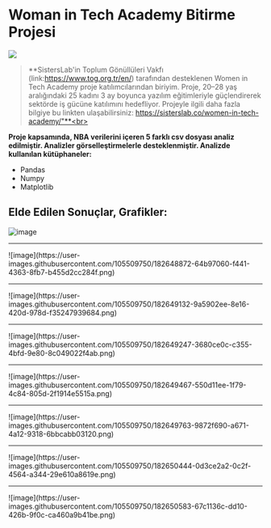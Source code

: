 # Woman in Tech Academy Bitirme Projesi

<img src="![20220803_182046_0000](https://user-images.githubusercontent.com/105509750/182646290-d726ad0b-359f-402c-9754-5e9af536fbe0.png)"  />


> **SistersLab'in Toplum Gönüllüleri Vakfı (link:https://www.tog.org.tr/en/) tarafından desteklenen Women in Tech Academy proje katılımcılarından biriyim. Proje, 20–28 yaş aralığındaki 25 kadını 3 ay boyunca yazılım eğitimleriyle güçlendirerek sektörde iş gücüne katılımını hedefliyor. Projeyle ilgili daha fazla bilgiye bu linkten ulaşabilirsiniz: https://sisterslab.co/women-in-tech-academy/"**<br>


**Proje kapsamında, NBA verilerini içeren 5 farklı csv dosyası analiz edilmiştir. Analizler görselleştirmelerle desteklenmiştir. Analizde kullanılan kütüphaneler:**
* Pandas
* Numpy
* Matplotlib

## Elde Edilen Sonuçlar, Grafikler:
![image](https://user-images.githubusercontent.com/105509750/182648674-719fba2b-0c4e-462f-b93b-1c6a4d6629f9.png)
<hr>
![image](https://user-images.githubusercontent.com/105509750/182648872-64b97060-f441-4363-8fb7-b455d2cc284f.png)
<hr>
![image](https://user-images.githubusercontent.com/105509750/182649132-9a5902ee-8e16-420d-978d-f35247939684.png)
<hr>
![image](https://user-images.githubusercontent.com/105509750/182649247-3680ce0c-c355-4bfd-9e80-8c049022f4ab.png)
<hr>
![image](https://user-images.githubusercontent.com/105509750/182649467-550d11ee-1f79-4c84-805d-2f1914e5515a.png)
<hr>
![image](https://user-images.githubusercontent.com/105509750/182649763-9872f690-a671-4a12-9318-6bbcabb03120.png)
<hr>
![image](https://user-images.githubusercontent.com/105509750/182650444-0d3ce2a2-0c2f-4564-a344-29e610a8619e.png)
<hr>
![image](https://user-images.githubusercontent.com/105509750/182650583-67c1136c-dd10-426b-9f0c-ca460a9b41be.png)








